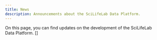 ```yaml
---
title: News
description: Announcements about the SciLifeLab Data Platform.
---
```


On this page, you can find updates on the development of the SciLifeLab Data Platform. []
